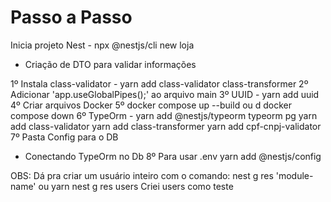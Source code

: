# Passo a Passo

Inicia projeto Nest - npx @nestjs/cli new loja

* Criação de DTO para validar informações

1º Instala class-validator - yarn add class-validator class-transformer
2º Adicionar 'app.useGlobalPipes();' ao arquivo main
3º UUID - yarn add uuid
4º Criar arquivos Docker
5º docker compose up --build ou d
  docker compose down
6º TypeOrm - yarn add @nestjs/typeorm typeorm pg
 yarn add class-validator
 yarn add class-transformer
 yarn add cpf-cnpj-validator
7º Pasta Config para o DB

* Conectando TypeOrm no Db
8º Para usar .env yarn add @nestjs/config

OBS: Dá pra criar um usuário inteiro com o comando: 
  nest g res 'module-name' ou yarn nest g res users
  Criei users como teste
